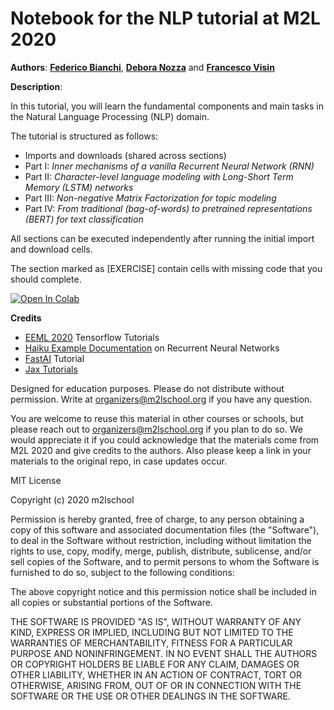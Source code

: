 # Notebook for the NLP tutorial at M2L 2020

**Authors**: **[Federico Bianchi](https://federicobianchi.io)**, **[Debora Nozza](https://dnozza.github.io/)** and **[Francesco Visin](https://scholar.google.it/citations?user=kaAnZw0AAAAJ)**

**Description**:

In this tutorial, you will learn the fundamental components and main tasks in the Natural Language Processing (NLP) domain.

The tutorial is structured as follows:

* Imports and downloads (shared across sections)
* Part I: *Inner mechanisms of a vanilla Recurrent Neural Network (RNN)*
* Part II: *Character-level language modeling with Long-Short Term Memory (LSTM) networks*
* Part III: *Non-negative Matrix Factorization for topic modeling*
* Part IV: *From traditional (bag-of-words) to pretrained representations (BERT) for text classification*


All sections can be executed independently after running the initial import and download cells.

The section marked as \[EXERCISE\] contain cells with missing code that you should complete.

[![Open In Colab](https://colab.research.google.com/assets/colab-badge.svg)](https://colab.research.google.com/github/m2lschool/tutorials2021/blob/main/2_nlp/NLP_tutorial.ipynb)

**Credits**

+ [EEML 2020](https://github.com/eemlcommunity/PracticalSessions2020/) Tensorflow Tutorials
+ [Haiku Example Documentation](https://github.com/deepmind/dm-haiku/blob/master/examples/rnn/train.py) on Recurrent Neural Networks
+ [FastAI](https://nbviewer.jupyter.org/github/fastai/numerical-linear-algebra/blob/master/nbs/2.%20Topic%20Modeling%20with%20NMF%20and%20SVD.ipynb) Tutorial
+ [Jax Tutorials](https://github.com/google/jax/blob/master/docs/notebooks/neural_network_with_tfds_data.ipynb)

Designed for education purposes. Please do not distribute without permission. Write at organizers@m2lschool.org if you have any question.

You are welcome to reuse this material in other courses or schools, but please reach out to organizers@m2lschool.org if you plan to do so. We would appreciate it if you could acknowledge that the materials come from M2L 2020 and give credits to the authors. Also please keep a link in your materials to the original repo, in case updates occur.

MIT License

Copyright (c) 2020 m2lschool

Permission is hereby granted, free of charge, to any person obtaining a copy
of this software and associated documentation files (the "Software"), to deal
in the Software without restriction, including without limitation the rights
to use, copy, modify, merge, publish, distribute, sublicense, and/or sell
copies of the Software, and to permit persons to whom the Software is
furnished to do so, subject to the following conditions:

The above copyright notice and this permission notice shall be included in all
copies or substantial portions of the Software.

THE SOFTWARE IS PROVIDED "AS IS", WITHOUT WARRANTY OF ANY KIND, EXPRESS OR
IMPLIED, INCLUDING BUT NOT LIMITED TO THE WARRANTIES OF MERCHANTABILITY,
FITNESS FOR A PARTICULAR PURPOSE AND NONINFRINGEMENT. IN NO EVENT SHALL THE
AUTHORS OR COPYRIGHT HOLDERS BE LIABLE FOR ANY CLAIM, DAMAGES OR OTHER
LIABILITY, WHETHER IN AN ACTION OF CONTRACT, TORT OR OTHERWISE, ARISING FROM,
OUT OF OR IN CONNECTION WITH THE SOFTWARE OR THE USE OR OTHER DEALINGS IN THE
SOFTWARE.
